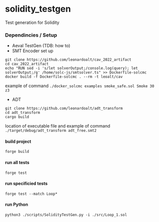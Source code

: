 # solidity_testgen

Test generation for Solidity 

### Dependincies / Setup
* Aeval TestGen (TDB: how to)
* SMT Encoder set up 
```
git clone https://github.com/leonardoalt/cav_2022_artifact
cd cav_2022_artifact
echo "RUN sed -i 's/let solverOutput;/console.log(query); let solverOutput;/g' /home/solc-js/smtsolver.ts" >> Dockerfile-solcmc
docker build -f Dockerfile-solcmc . --rm -t leoalt/cav
```
example of command
`./docker_solcmc examples smoke_safe.sol Smoke 30 z3`
* ADT 
```
git clone https://github.com/leonardoalt/adt_transform
cd adt_transform 
cargo build
```
location of executable file and example of command
`./target/debug/adt_transform adt_free.smt2`

#### build project
`forge build`

#### run all tests
`forge test`

#### run specificied tests
`forge test --match Loop*`

#### run Python 
`python3 ./scripts/SolidityTestGen.py -i ./src/Loop_1.sol`